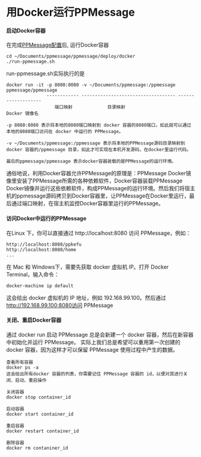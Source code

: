 # 用Docker运行PPMessage

#### 启动Docker容器
在完成[PPMessage配置](./config-ppmessage.md)后, 运行Docker容器

    cd ~/Documents/ppmessage/ppmessage/deploy/docker
    ./run-ppmessage.sh

run-ppmessage.sh实际执行的是

    docker run -it -p 8080:8080 -v ~/Documents/ppmessage:/ppmessage ppmessage/ppmessage
                   ------------ ----------------------------------- -------------------
                      端口映射             目录映射                         Docker 镜像名

    -p 8080:8080 表示将本地的8080端口映射到 docker 容器的8080端口，如此就可以通过本地的8080端口访问在 docker 中运行的 PPMessage。

    -v ~/Documents/ppmessage:/ppmessage 表示将本地的PPMessage源码目录映射到 docker 容器的/ppmessage 目录，如此才可实现在本机开发源码，在docker里运行代码。
    
    最后的ppmessage/ppmessage 表示docker容器装载的是PPMessage的运行环境。

通俗地说，利用Docker容器允许PPMessage的原理是：PPMessage Docker镜像里安装了PPMessage所需的各种依赖软件，Docker容器装载PPMessage Docker镜像并运行这些依赖软件，构成PPMessage的运行环境。然后我们将宿主机的ppmessage源码拷贝到Docker容器里，让PPMessage在Docker里运行，最后通过端口映射，在宿主机监控Docker容器里运行的PPMessage。

#### 访问Docker中运行的PPMessage

在Linux 下，你可以直接通过 http://localhost:8080 访问 PPMessage，例如：

    http://localhost:8080/ppkefu
    http://localhost:8080/home
    ...

在 Mac 和 Windows下，需要先获取 docker 虚拟机 IP。打开 Docker Terminal，输入命令：

    docker-machine ip default
    
这会给出 docker 虚拟机的 IP 地址，例如 192.168.99.100。然后通过 http://192.168.99.100:8080访问 PPMessage


#### 关闭、重启Docker容器
通过 docker run 启动 PPMessage 总是会新建一个 docker 容器，然后在新容器中初始化并运行 PPMessage。
实际上我们总是希望可以重用第一次创建的 docker 容器，因为这样才可以保留 PPMessage 使用过程中产生的数据。

    查看所有容器
    docker ps -a
    这会给出所有docker 容器的列表，你需要记住 PPMessage 容器的 id，以便对其进行关闭、启动、重启操作

    关闭容器
    docker stop container_id

    启动容器
    docker start container_id

    重启容器
    docker restart container_id

    删除容器
    docker rm contaniner_id
